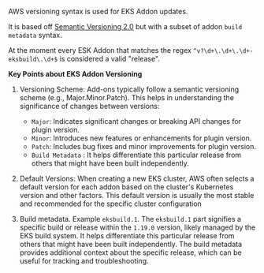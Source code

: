 AWS versioning syntax is used for EKS Addon updates.

It is based off [Semantic Versioning 2.0](https://semver.org) but with a subset of addon `build metadata` syntax.

At the moment every ESK Addon that matches the regex `^v?\d+\.\d+\.\d+-eksbuild\.\d+$` is considered a valid "release".

**Key Points about EKS Addon Versioning**

1. Versioning Scheme: Add-ons typically follow a semantic versioning scheme (e.g., Major.Minor.Patch). This helps in understanding the significance of changes between versions:

   - `Major`: Indicates significant changes or breaking API changes for plugin version.
   - `Minor`: Introduces new features or enhancements for plugin version.
   - `Patch`: Includes bug fixes and minor improvements for plugin version.
   - `Build Metadata` : It helps differentiate this particular release from others that might have been built independently.

2. Default Versions: When creating a new EKS cluster, AWS often selects a default version for each addon based on the cluster's Kubernetes version and other factors. This default version is usually the most stable and recommended for the specific cluster configuration

3. Build metadata. Example `eksbuild.1`. The `eksbuild.1` part signifies a specific build or release within the `1.19.0` version, likely managed by the EKS build system. It helps differentiate this particular release from others that might have been built independently. The build metadata provides additional context about the specific release, which can be useful for tracking and troubleshooting.
